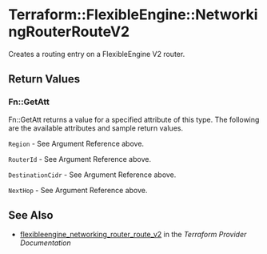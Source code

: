 # Terraform::FlexibleEngine::NetworkingRouterRouteV2

Creates a routing entry on a FlexibleEngine V2 router.

## Return Values

### Fn::GetAtt

Fn::GetAtt returns a value for a specified attribute of this type. The following are the available attributes and sample return values.

`Region` - See Argument Reference above.

`RouterId` - See Argument Reference above.

`DestinationCidr` - See Argument Reference above.

`NextHop` - See Argument Reference above.

## See Also

* [flexibleengine_networking_router_route_v2](https://www.terraform.io/docs/providers/flexibleengine/r/networking_router_route_v2.html) in the _Terraform Provider Documentation_